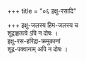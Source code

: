 +++
title = "०६ इक्षु-रसादि"

+++
इक्षु-जलस्य हिम-जलस्य च  
शूद्राहृतत्वे ऽपि न दोषः ।  
इक्षु-रस-हरिद्रा-क्रमुकानां  
शूद्र-पक्वानाम् अपि न दोषः ।
